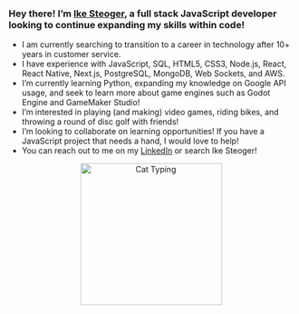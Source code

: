 ### Hey there! I’m [Ike Steoger](https://www.linkedin.com/in/ikesteoger/), a full stack JavaScript developer looking to continue expanding my skills within code!

- I am currently searching to transition to a career in technology after 10+ years in customer service.
- I have experience with JavaScript, SQL, HTML5, CSS3, Node.js, React, React Native, Next.js, PostgreSQL, MongoDB, Web Sockets, and AWS.
- I’m currently learning Python, expanding my knowledge on Google API usage, and seek to learn more about game engines such as Godot Engine and GameMaker Studio!
- I’m interested in playing (and making) video games, riding bikes, and throwing a round of disc golf with friends!
- I’m looking to collaborate on learning opportunities! If you have a JavaScript project that needs a hand, I would love to help!
- You can reach out to me on my [LinkedIn](https://www.linkedin.com/in/ikesteoger/) or search Ike Steoger!
  
<p align="center">
  <img src="https://github.com/IkeSteoger/IkeSteoger/assets/125151377/cb8d8f31-2e04-43a5-8aac-366437420815" height="250" alt="Cat Typing"/>
</p>
